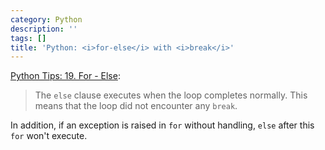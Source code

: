```yaml
---
category: Python
description: ''
tags: []
title: 'Python: <i>for-else</i> with <i>break</i>'
---
```


[Python Tips: 19. For - Else](http://book.pythontips.com/en/latest/for_-_else.html):

> The `else` clause executes when the loop completes normally. This means that the loop did not encounter any `break`.

In addition, if an exception is raised in `for` without handling, `else` after this `for` won't execute.